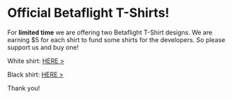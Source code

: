 # Official Betaflight T-Shirts!

For **limited time** we are offering two Betaflight T-Shirt designs. 
We are earning $5 for each shirt to fund some shirts for the developers. So please support us and buy one!

White shirt: [HERE >](https://teespring.com/de/betaflight-t-shirt#pid=374&cid=100044&sid=front)

Black shirt: [HERE >](https://teespring.com/de/betaflight-t-shirt_copy_1#pid=374&cid=100046&sid=front)

Thank you!